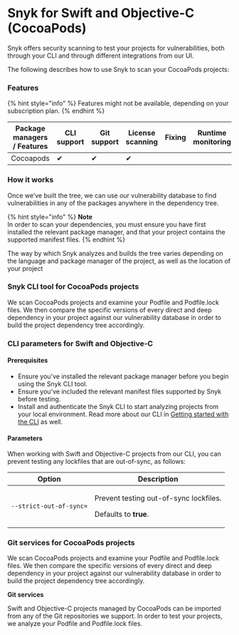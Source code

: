 # Snyk for Swift and Objective-C (CocoaPods)

Snyk offers security scanning to test your projects for vulnerabilities, both through your CLI and through different integrations from our UI.

The following describes how to use Snyk to scan your CocoaPods projects:

### Features

{% hint style="info" %}
Features might not be available, depending on your subscription plan.
{% endhint %}

| Package managers / Features | CLI support | Git support | License scanning | Fixing | Runtime monitoring |
| --------------------------- | ----------- | ----------- | ---------------- | ------ | ------------------ |
| Cocoapods                   | ✔︎          | ✔︎          | ✔︎               |        |                    |

### **How it works**

Once we’ve built the tree, we can use our vulnerability database to find vulnerabilities in any of the packages anywhere in the dependency tree.

{% hint style="info" %}
**Note**\
In order to scan your dependencies, you must ensure you have first installed the relevant package manager, and that your project contains the supported manifest files.
{% endhint %}

The way by which Snyk analyzes and builds the tree varies depending on the language and package manager of the project, as well as the location of your project

### Snyk CLI tool for CocoaPods projects

We scan CocoaPods projects and examine your Podfile and Podfile.lock files. We then compare the specific versions of every direct and deep dependency in your project against our vulnerability database in order to build the project dependency tree accordingly.

### **CLI parameters for Swift and Objective-C**

#### **Prerequisites**

* Ensure you've installed the relevant package manager before you begin using the Snyk CLI tool.
* Ensure you've included the relevant manifest files supported by Snyk before testing.
* Install and authenticate the Snyk CLI to start analyzing projects from your local environment. Read more about our CLI in [Getting started with the CLI](https://support.snyk.io/hc/articles/360003812458#UUID-6d3e2b39-daa0-f2f1-19d2-b9107b678c81) as well.

#### **Parameters**

When working with Swift and Objective-C projects from our CLI, you can prevent testing any lockfiles that are out-of-sync, as follows:

| Option                  | Description                                                                            |
| ----------------------- | -------------------------------------------------------------------------------------- |
| `--strict-out-of-sync=` | <p>Prevent testing out-of-sync lockfiles.</p><p>Defaults to <strong>true</strong>.</p> |

### Git services for CocoaPods projects

We scan CocoaPods projects and examine your Podfile and Podfile.lock files. We then compare the specific versions of every direct and deep dependency in your project against our vulnerability database in order to build the project dependency tree accordingly.

**Git services**

Swift and Objective-C projects managed by CocoaPods can be imported from any of the Git repositories we support. In order to test your projects, we analyze your Podfile and Podfile.lock files.
